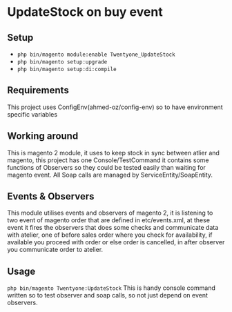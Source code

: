 UpdateStock on buy event
===

Setup
---
* ```php bin/magento module:enable Twentyone_UpdateStock```
* ```php bin/magento setup:upgrade```
* ```php bin/magento setup:di:compile```

Requirements
---
This project uses ConfigEnv(ahmed-oz/config-env) so to have environment specific variables

Working around
---
This is magento 2 module, it uses to keep stock in sync between atlier and magento, this project has one Console/TestCommand it contains some functions of Observers so they could be tested easily than waiting for magento event.
All Soap calls are managed by ServiceEntity/SoapEntity. 

Events & Observers
---
This module utilises events and observers of magento 2, it is listening to two event of magento order that are defined in etc/events.xml, at these event it fires the observers that does some checks and communicate data with atelier, one of before sales order where you check for availability, if available you proceed with order or else order is cancelled, in after observer you communicate order to atelier.
 
Usage
---
```php bin/magento Twentyone:UpdateStock```
This is handy console command written so to test observer and soap calls, so not just depend on event observers.
